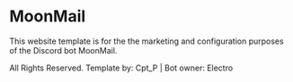 # MoonMail

This website template is for the the marketing and configuration purposes of the Discord bot MoonMail.

All Rights Reserved.
Template by: Cpt_P | Bot owner: Electro
